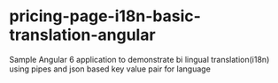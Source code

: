 # pricing-page-i18n-basic-translation-angular
Sample Angular 6 application to demonstrate bi lingual translation(i18n) using pipes and json based key value pair for language
